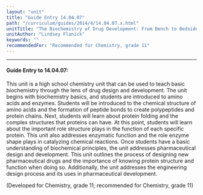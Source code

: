 ```yaml
---
layout: "unit"
title: "Guide Entry 14.04.07"
path: "/curriculum/guides/2014/4/14.04.07.x.html"
unitTitle: "The Biochemistry of Drug Development: From Bench to Bedside"
unitAuthor: "Lindsey Flanick"
keywords: ""
recommendedFor: "Recommended for Chemistry, grade 11"
---
```

<body>
<hr/>
<h4>
Guide Entry to 14.04.07:
</h4>
<p>
This unit is a high school chemistry unit that can be used to teach basic biochemistry through the lens of drug design and development. The unit begins with biochemistry basics, and students are introduced to amino acids and enzymes. Students will be introduced to the chemical structure of amino acids and the formation of peptide bonds to create polypeptides and protein chains. Next, students will learn about protein folding and the complex structures that proteins can have. At this point, students will learn about the important role structure plays in the function of each specific protein. This unit also addresses enzymatic function and the role enzyme shape plays in catalyzing chemical reactions. Once students have a basic understanding of biochemical principles, the unit addresses pharmaceutical design and development. This unit outlines the process of designing new pharmaceutical drugs and the importance of knowing protein structure and function when doing so. Additionally, the unit addresses the engineering design process and its uses in pharmaceutical development.
</p>
<p>
(Developed for Chemistry, grade 11; recommended for Chemistry, grade 11)
<b>
</b>
</p>
</body>